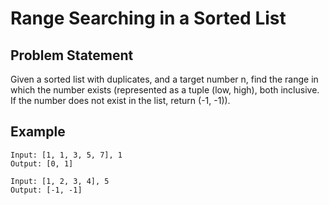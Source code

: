 # Range Searching in a Sorted List

## Problem Statement
Given a sorted list with duplicates, and a target number n, find the range in which the number exists (represented as a tuple (low, high), both inclusive. If the number does not exist in the list, return (-1, -1)).

## Example

```
Input: [1, 1, 3, 5, 7], 1
Output: [0, 1]
```

```
Input: [1, 2, 3, 4], 5
Output: [-1, -1]
```
